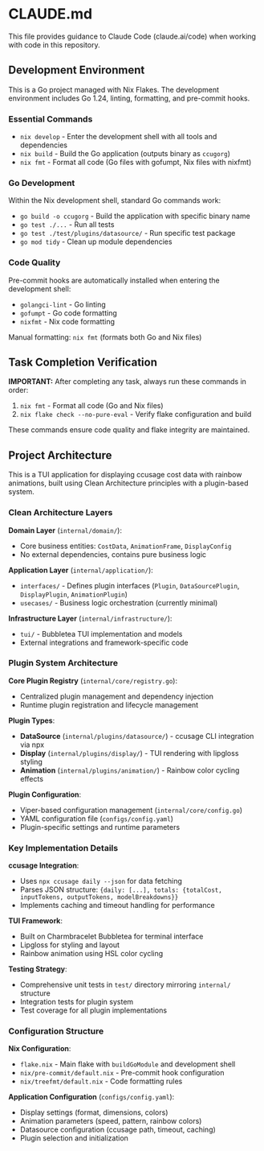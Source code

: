 # CLAUDE.md

This file provides guidance to Claude Code (claude.ai/code) when working with code in this repository.

## Development Environment

This is a Go project managed with Nix Flakes. The development environment includes Go 1.24, linting, formatting, and pre-commit hooks.

### Essential Commands

- `nix develop` - Enter the development shell with all tools and dependencies
- `nix build` - Build the Go application (outputs binary as `ccugorg`)
- `nix fmt` - Format all code (Go files with gofumpt, Nix files with nixfmt)

### Go Development

Within the Nix development shell, standard Go commands work:
- `go build -o ccugorg` - Build the application with specific binary name
- `go test ./...` - Run all tests
- `go test ./test/plugins/datasource/` - Run specific test package
- `go mod tidy` - Clean up module dependencies

### Code Quality

Pre-commit hooks are automatically installed when entering the development shell:
- `golangci-lint` - Go linting
- `gofumpt` - Go code formatting
- `nixfmt` - Nix code formatting

Manual formatting: `nix fmt` (formats both Go and Nix files)

## Task Completion Verification

**IMPORTANT:** After completing any task, always run these commands in order:
1. `nix fmt` - Format all code (Go and Nix files)
2. `nix flake check --no-pure-eval` - Verify flake configuration and build

These commands ensure code quality and flake integrity are maintained.

## Project Architecture

This is a TUI application for displaying ccusage cost data with rainbow animations, built using Clean Architecture principles with a plugin-based system.

### Clean Architecture Layers

**Domain Layer** (`internal/domain/`):
- Core business entities: `CostData`, `AnimationFrame`, `DisplayConfig`
- No external dependencies, contains pure business logic

**Application Layer** (`internal/application/`):
- `interfaces/` - Defines plugin interfaces (`Plugin`, `DataSourcePlugin`, `DisplayPlugin`, `AnimationPlugin`)
- `usecases/` - Business logic orchestration (currently minimal)

**Infrastructure Layer** (`internal/infrastructure/`):
- `tui/` - Bubbletea TUI implementation and models
- External integrations and framework-specific code

### Plugin System Architecture

**Core Plugin Registry** (`internal/core/registry.go`):
- Centralized plugin management and dependency injection
- Runtime plugin registration and lifecycle management

**Plugin Types**:
- **DataSource** (`internal/plugins/datasource/`) - ccusage CLI integration via npx
- **Display** (`internal/plugins/display/`) - TUI rendering with lipgloss styling
- **Animation** (`internal/plugins/animation/`) - Rainbow color cycling effects

**Plugin Configuration**:
- Viper-based configuration management (`internal/core/config.go`)
- YAML configuration file (`configs/config.yaml`)
- Plugin-specific settings and runtime parameters

### Key Implementation Details

**ccusage Integration**:
- Uses `npx ccusage daily --json` for data fetching
- Parses JSON structure: `{daily: [...], totals: {totalCost, inputTokens, outputTokens, modelBreakdowns}}`
- Implements caching and timeout handling for performance

**TUI Framework**:
- Built on Charmbracelet Bubbletea for terminal interface
- Lipgloss for styling and layout
- Rainbow animation using HSL color cycling

**Testing Strategy**:
- Comprehensive unit tests in `test/` directory mirroring `internal/` structure
- Integration tests for plugin system
- Test coverage for all plugin implementations

### Configuration Structure

**Nix Configuration**:
- `flake.nix` - Main flake with `buildGoModule` and development shell
- `nix/pre-commit/default.nix` - Pre-commit hook configuration
- `nix/treefmt/default.nix` - Code formatting rules

**Application Configuration** (`configs/config.yaml`):
- Display settings (format, dimensions, colors)
- Animation parameters (speed, pattern, rainbow colors)
- Datasource configuration (ccusage path, timeout, caching)
- Plugin selection and initialization
